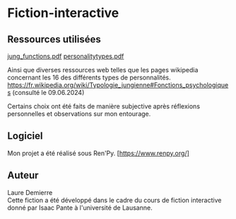 # Fiction-interactive

## Ressources utilisées

[jung_functions.pdf](https://github.com/user-attachments/files/15754306/jung_functions.pdf)
[personalitytypes.pdf](https://github.com/user-attachments/files/15754308/personalitytypes.pdf)

Ainsi que diverses ressources web telles que les pages wikipedia concernant les 16 des différents types de personnalités.
https://fr.wikipedia.org/wiki/Typologie_jungienne#Fonctions_psychologiques (consulté le 09.06.2024)

Certains choix ont été faits de manière subjective après réflexions personnelles et observations sur mon entourage.

## Logiciel

Mon projet a été réalisé sous Ren'Py.
[https://www.renpy.org/]

## Auteur
Laure Demierre <br/>
Cette fiction a été développé dans le cadre du cours de fiction interactive donné par Isaac Pante à l'université de Lausanne.
